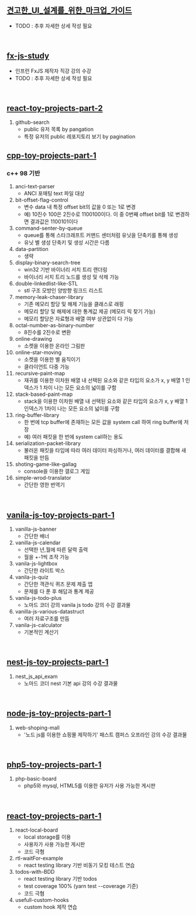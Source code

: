 ## [견고한_UI_설계를_위한_마크업_가이드](견고한_UI_설계를_위한_마크업_가이드)
- TODO : 추후 자세한 상세 작성 필요

<br>

## [fx-js-study](fx-js-study)
- 인프런 FxJS 제작자 직강 강의 수강
- TODO : 추후 자세한 상세 작성 필요

<br>

## [react-toy-projects-part-2](react-toy-projects-part-2)
1. github-search
   - public 유저 목록 by pangation
   - 특정 유저의 public 레포지토리 보기 by pagination

## [cpp-toy-projects-part-1](cpp-toy-projects-part-1)
### c++ 98 기반
1. anci-text-parser
   - ANCI 포매팅 text 파일 대상
2. bit-offset-flag-control
    - 변수 data 내 특정 offset bit의 값을 0 또는 1로 변경
    - 예) 10진수 100은 2진수로 1100100이다. 이 중 0번째 offset bit를 1로 변경하면 결과값은 1100101이다
3. command-senter-by-queue
    - queue를 통해 스타크래프트 커맨드 센터처럼 유닛을 단축키를 통해 생성
    - 유닛 별 생성 단축키 및 생성 시간은 다름
4. data-partition
    - 생략
5. display-binary-search-tree
    - win32 기반 바이너리 서치 트리 랜더링
    - 바이너리 서치 트리 노드를 생성 및 삭제 가능
6. double-linkedlist-like-STL
    - stl 구조 모방인 양방향 링크드 리스트
7. memory-leak-chaser-library
    - 기존 메모리 할당 및 해제 기능을 클래스로 래핑
    - 메모리 할당 및 해제에 대한 통계값 제공 (메모리 릭 찾기 가능)
    - 메모리 할당은 자료형과 배열 여부 상관없이 다 가능
8. octal-number-as-binary-number
    - 8진수를 2진수로 변환
9. online-drawing
    - 소켓을 이용한 온라인 그림판
10. online-star-moving
    - 소켓을 이용한 별 움직이기
    - 클라이언트 다중 가능
11. recursive-paint-map
    - 재귀를 이용한 이차원 배열 내 선택된 요소와 같은 타입의 요소가 x, y 배열 1 인덱스가 1 차이 나는 모든 요소의 넓이를 구함
12. stack-based-paint-map
    - stack을 이용한 이차원 배열 내 선택된 요소와 같은 타입의 요소가 x, y 배열 1 인덱스가 1차이 나는 모든 요소의 넓이를 구함
13. ring-buffer-library
    - 한 번에 tcp buffer에 존재하는 모든 값을 system call 하여 ring buffer에 저장
    - 예) 여러 패킷을 한 번에 system call하는 용도 
14. serialization-packet-library
    - 불러온 패킷을 타입에 따라 여러 데이터 파싱하거나, 여러 데이터를 결합해 새 패킷을 만듬
15. shoting-game-like-gallag
    - console을 이용한 갤로그 게임
16. simple-wrod-translator
    - 간단한 영한 번역기
<br>

## [vanila-js-toy-projects-part-1](vanila-js-toy-projects-part-1)
1. vanilla-js-banner
   - 간단한 배너
2. vanilla-js-calendar
   - 선택한 년,월에 따른 달력 출력
   - 월을 +-1씩 조작 가능
3. vanila-js-lightbox
   - 간단한 라이트 박스
4. vanila-js-quiz
   - 간단한 객관식 퀴즈 문제 제출 앱
   - 문제를 다 푼 후 해답과 통계 제공
5. vanila-js-todo-plus
   - 노마드 코더 강의 vanila js todo 강의 수강 결과물
6. vanilla-js-various-datastruct
   - 여러 자료구조를 만듬
7. vanila-js-calculator
   - 기본적인 계산기

<br>

## [nest-js-toy-projects-part-1](nest-js-toy-projects-part-1)
1. nest_js_api_exam
   - 노마드 코더 nest 기본 api 강의 수강 결과물

<br>

## [node-js-toy-projects-part-1](node-js-toy-projects-part-1/)
1. web-shoping-mall
   - '노드 js를 이용한 쇼핑몰 제작하기' 패스트 캠퍼스 오프라인 강의 수강 결과물

<br>

## [php5-toy-projects-part-1](php5-toy-projects-part-1)
1. php-basic-board
   - php5와 mysql, HTML5를 이용한 유저가 사용 가능한 게시판

<br>

## [react-toy-projects-part-1](react-toy-projects-part-1)
1. react-local-board
   - local storage를 이용
   - 사용자가 사용 가능한 게시판
   - 코드 극혐
2. rtl-waitFor-example
   - react testing library 기반 비동기 모킹 테스트 연습
3. todos-with-BDD
   - react testing library 기반 todos
   - test coverage 100% (yarn test --coverage 기준)
   - 코드 극혐
4. usefull-custom-hooks
   - custom hook 제작 연습

<br>